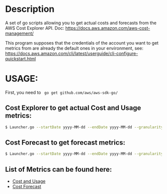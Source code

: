 # Description

A set of go scripts allowing you to get actual costs and forecasts from the AWS Cost Explorer API. Doc: https://docs.aws.amazon.com/aws-cost-management/

This program supposes that the credentials of the account you want to get metrics from are already the default ones in your environment, see: https://docs.aws.amazon.com/cli/latest/userguide/cli-configure-quickstart.html

# USAGE:
First, you need to ` go get github.com/aws/aws-sdk-go/`
## Cost Explorer to get actual Cost and Usage metrics:
```sh
$ Launcher.go --startDate yyyy-MM-dd --endDate yyyy-MM-dd --granularity=DAILY/MONTHLY/YEARLY --costType costExplorer --metrics AMORTIZED_COST --metrics <another_metric_here>
```

## Cost Forecast to get forecast metrics:
```sh
$ Launcher.go --startDate yyyy-MM-dd --endDate yyyy-MM-dd --granularity=DAILY/MONTHLY/YEARLY --costType costForecast --metric AMORTIZED_COST
```

## List of Metrics can be found here:


* [Cost and Usage](https://docs.aws.amazon.com/aws-cost-management/latest/APIReference/API_GetCostAndUsage.html)
* [Cost Forecast](https://docs.aws.amazon.com/aws-cost-management/latest/APIReference/API_GetCostForecast.html)
